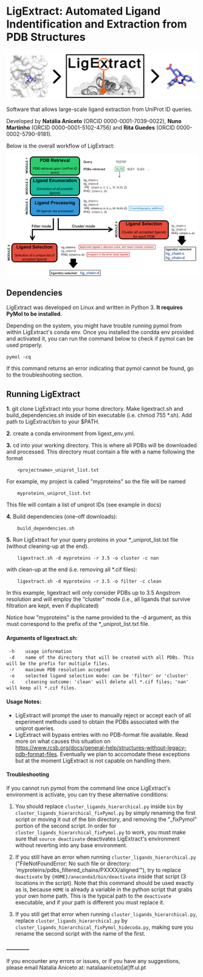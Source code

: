 # LigExtract: Automated Ligand Indentification and Extraction from PDB Structures

![](docs/sources/images/ligextract_logo.png)


Software that allows large-scale ligand extraction from UniProt ID queries. 

Developed by **Natália Aniceto** (ORCID 0000-0001-7039-0022), **Nuno Martinho** (ORCID 0000-0001-5102-4756) and **Rita Guedes** (ORCID 0000-0002-5790-9181).

Below is the overall workflow of LigExtract:


![](docs/sources/images/scheme_app_nologo.png)


## Dependencies

LigExtract was developed on Linux and written in Python 3. **It requires PyMol to be installed**.

Depending on the system, you might have trouble running pymol from within LigExtract's conda env.
Once you installed the condda env provided and activated it, you can run the command below to check if pymol can be used properly.

    pymol -cq

If this command returns an error indicating that pymol cannot be found, go to the troubleshooting section.


## Running LigExtract

**1.** git clone LigExtract into your home directory. Make ligextract.sh and build_dependencies.sh inside of bin executable (i.e. chmod 755 *.sh). Add path to LigExtract/bin to your $PATH.

**2.** create a conda environment from ligext_env.yml.

**3.** cd into your working directory. This is where all PDBs will be downloaded and processed. This directory must contain a file with a name following the format 

        <projectname>_uniprot_list.txt

For example, my project is called "myproteins" so the file will be named
        
        myproteins_uniprot_list.txt

This file will contain a list of uniprot IDs (see example in docs)

**4.** Build dependencies (one-off downloads):
        
        build_dependencies.sh

**5.** Run LigExtract for your query proteins in your *_uniprot_list.txt file (without cleaning-up at the end).

        ligextract.sh -d myproteins -r 3.5 -o cluster -c nan

with clean-up at the end (i.e. removing all *.cif files):

        ligextract.sh -d myproteins -r 3.5 -o filter -c clean

  In this example, ligextract will only consider PDBs up to 3.5 Angstrom resolution and will employ the "cluster" mode (i.e., all ligands that survive filtration are kept, even if duplicated)
  
  Notice how "myproteins" is the name provided to the -d argument, as this must correspond to the prefix of the *_uniprot_list.txt file.
  

#### Arguments of ligextract.sh:
     -h    usage information
     -d    name of the directory that will be created with all PDBs. This will be the prefix for multiple files.
     -r    maximum PDB resolution accepted
     -o    selected ligand selection mode: can be 'filter' or 'cluster'
     -c    cleaning outcome: 'clean' will delete all *.cif files; 'nan' will keep all *.cif files.

     
#### Usage Notes:

- LigExtract will prompt the user to manually reject or accept each of all experiment methods used to obtain the PDBs associated with the uniprot queries.
- LigExtract will bypass entries with no PDB-format file available. Read more on what causes this situation on https://www.rcsb.org/docs/general-help/structures-without-legacy-pdb-format-files. Eventually we plan to accomodate these exceptions but at the moment LigExtract is not capable on handling them.


#### Troubleshooting

If you cannot run pymol from the command line once LigExtract's environment is activate, you can try these alternative conditions:

1) You should replace `cluster_ligands_hierarchical.py` inside `bin` by `cluster_ligands_hierarchical_fixPymol.py` by simply renaming the first script or moving it out of the bin directory, and removing the "_fixPymol" portion of the second script. In order for `cluster_ligands_hierarchical_fixPymol.py` to work, you must make sure that `source deactivate` deactivates LigExtract's environment without reverting into any base environment.

2) If you still have an error when running `cluster_ligands_hierarchical.py` ("FileNotFoundError: No such file or directory: 'myproteins/pdbs_filtered_chains/PXXXX/aligned'"), try to replace `deactivate` by `{HOME}/anaconda3/bin/deactivate` inside that script (3 locations in the script). Note that this command should be used exactly as is, because `HOME` is already a variable in the python script that grabs your own home path. This is the typical path to the `deactivate` executable, and if your path is different you must replace it.

3) If you still get that error when running `cluster_ligands_hierarchical.py`, replace `cluster_ligands_hierarchical.py` by `cluster_ligands_hierarchical_fixPymol_hidecoda.py`, making sure you rename the second script with the name of the first.

#### _________
If you encounter any errors or issues, or if you have any suggestions, please email Natalia Aniceto at: nataliaaniceto[at]ff.ul.pt
